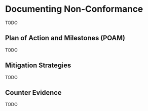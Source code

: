 # Documenting Non-Conformance
TODO

## Plan of Action and Milestones (POAM)
TODO

## Mitigation Strategies
TODO

## Counter Evidence
TODO

<div style="page-break-after: always; visibility: hidden">
\newpage
</div>